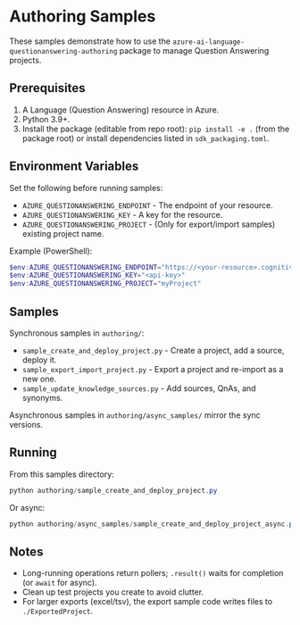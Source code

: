 # Authoring Samples

These samples demonstrate how to use the `azure-ai-language-questionanswering-authoring` package to manage Question Answering projects.

## Prerequisites

1. A Language (Question Answering) resource in Azure.
2. Python 3.9+.
3. Install the package (editable from repo root):
   `pip install -e .` (from the package root) or install dependencies listed in `sdk_packaging.toml`.

## Environment Variables

Set the following before running samples:

* `AZURE_QUESTIONANSWERING_ENDPOINT` - The endpoint of your resource.
* `AZURE_QUESTIONANSWERING_KEY` - A key for the resource.
* `AZURE_QUESTIONANSWERING_PROJECT` - (Only for export/import samples) existing project name.

Example (PowerShell):
```powershell
$env:AZURE_QUESTIONANSWERING_ENDPOINT="https://<your-resource>.cognitiveservices.azure.com/"
$env:AZURE_QUESTIONANSWERING_KEY="<api-key>"
$env:AZURE_QUESTIONANSWERING_PROJECT="myProject"
```

## Samples

Synchronous samples in `authoring/`:

* `sample_create_and_deploy_project.py` - Create a project, add a source, deploy it.
* `sample_export_import_project.py` - Export a project and re-import as a new one.
* `sample_update_knowledge_sources.py` - Add sources, QnAs, and synonyms.

Asynchronous samples in `authoring/async_samples/` mirror the sync versions.

## Running

From this samples directory:

```powershell
python authoring/sample_create_and_deploy_project.py
```

Or async:

```powershell
python authoring/async_samples/sample_create_and_deploy_project_async.py
```

## Notes

* Long-running operations return pollers; `.result()` waits for completion (or `await` for async).
* Clean up test projects you create to avoid clutter.
* For larger exports (excel/tsv), the export sample code writes files to `./ExportedProject`.
